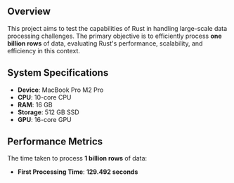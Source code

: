 ## Overview

This project aims to test the capabilities of Rust in handling large-scale data processing challenges. The primary objective is to efficiently process **one billion rows** of data, evaluating Rust's performance, scalability, and efficiency in this context.

## System Specifications

- **Device**: MacBook Pro M2 Pro
- **CPU**: 10-core CPU
- **RAM**: 16 GB
- **Storage**: 512 GB SSD
- **GPU**: 16-core GPU

## Performance Metrics

The time taken to process **1 billion rows** of data:

- **First Processing Time**: **129.492 seconds**
